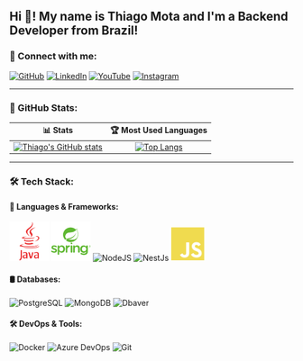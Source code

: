 ## Hi 👋! My name is Thiago Mota and I'm a Backend Developer from Brazil!

### 📌 Connect with me:
[![GitHub](https://img.shields.io/badge/GitHub-181717?style=for-the-badge&logo=github&logoColor=white)](https://github.com/euthiagomota)
[![LinkedIn](https://img.shields.io/badge/LinkedIn-0077B5?style=for-the-badge&logo=linkedin&logoColor=white)](https://www.linkedin.com/in/thiago-dev-mota)
[![YouTube](https://img.shields.io/badge/YouTube-FF0000?style=for-the-badge&logo=youtube&logoColor=white)](https://www.youtube.com/@euthiagomota)
[![Instagram](https://img.shields.io/badge/Instagram-E4405F?style=for-the-badge&logo=instagram&logoColor=white)](https://www.instagram.com/thiagomota.dev/)

---

### 🚀 GitHub Stats:
| 📊 Stats | 🏆 Most Used Languages |
|:---:|:---:|
|[![Thiago's GitHub stats](https://github-readme-stats.vercel.app/api?username=euthiagomota&hide=issues&count_private=true&show_icons=true&theme=tokyonight)](https://github.com/anuraghazra/github-readme-stats)|[![Top Langs](https://github-readme-stats.vercel.app/api/top-langs/?username=euthiagomota&layout=compact&theme=tokyonight&hide=html,css,scss)](https://github.com/anuraghazra/github-readme-stats)|

---

### 🛠️ Tech Stack:

#### 🚀 Languages & Frameworks:
<p align="left">
  <img src="https://raw.githubusercontent.com/devicons/devicon/master/icons/java/java-plain-wordmark.svg" alt="Java" width="70" height="70"/>
  <img src="https://github.com/devicons/devicon/blob/master/icons/spring/spring-original-wordmark.svg" alt="Spring Boot" width="70" height="70"/>
  <img src="https://www.svgrepo.com/show/452075/node-js.svg" alt="NodeJS" width="70" height="70"/>
  <img src="https://nestjs.com/logo-small-gradient.d792062c.svg" alt="NestJs" width="70" height="70"/>
  <img src="https://raw.githubusercontent.com/devicons/devicon/master/icons/javascript/javascript-plain.svg" alt="JavaScript" width="60" height="60"/>
</p>

#### 🛢️ Databases:
<p align="left">
  <img src="https://uxwing.com/wp-content/themes/uxwing/download/brands-and-social-media/postgresql-icon.png" alt="PostgreSQL" width="70" height="70"/>
  <img src="https://www.svgrepo.com/show/331488/mongodb.svg" alt="MongoDB" width="70" height="70"/>
 
   <img src="https://dbeaver.io/wp-content/uploads/2015/09/beaver-head.png" alt="Dbaver" width="70" height="70"/>
</p>

#### 🛠️ DevOps & Tools:
<p align="left">
  <img src="https://cdn.worldvectorlogo.com/logos/docker.svg" alt="Docker" width="70" height="70"/>
  <img src="https://www.theprovatogroup.com/wp-content/uploads/2020/01/devops.png" alt="Azure DevOps" width="70" height="70"/>
  <img src="https://avatars.githubusercontent.com/u/18133?s=200&v=4" alt="Git" width="70" height="70"/>
</p>
